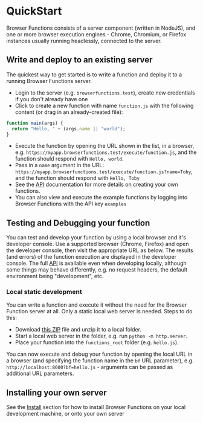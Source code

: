 # QuickStart

Browser Functions consists of a server component (written in NodeJS), and one or more browser execution engines - Chrome, Chromium, or Firefox instances usually running headlessly, connected to the server.

## Write and deploy to an existing server

The quickest way to get started is to write a function and deploy it to a running Browser Functions server.

- Login to the server (e.g. `browserfunctions.test`), create new credentials if you don't already have one
- Click to create a new function with name `function.js` with the following content (or drag in an already-created file):

```javascript
function main(args) {
  return "Hello, " + (args.name || "world");
}
```
- Execute the function by opening the URL shown in the list, in a browser, e.g. `https://myapp.browserfunctions.test/execute/function.js`, and the function should respond with `Hello, world`.
- Pass in a `name` argument in the URL: `https://myapp.browserfunctions.test/execute/function.js?name=Toby`, and the function should respond with `Hello, Toby`
- See the [API](api.md) documentation for more details on creating your own functions.
- You can also view and execute the example functions by logging into Browser Functions with the API key `examples`

## Testing and Debugging your function

You can test and develop your function by using a local browser and it's developer console. Use a supported browser (Chrome, Firefox) and open the developer console, then visit the appropriate URL as below. The results (and errors) of the function execution are displayed in the developer console. The full [API](api.md) is available even when developing locally, although some things may behave differently, e.g. no request headers, the default environment being "development", etc.

### Local static development

You can write a function and execute it without the need for the Browser Function server at all. Only a static local web server is needed. Steps to do this:

- Download [this ZIP](https://github.com/IBM/browser-functions/archive/master.zip) file and unzip it to a local folder.
- Start a local web server in the folder, e.g. run `python -m http.server`. 
- Place your function into the `functions_root` folder (e.g. `hello.js`).

You can now execute and debug your function by opening the local URL in a browser (and specifying the function name in the `bf` URL parameter), e.g. `http://localhost:8000?bf=hello.js` - arguments can be passed as additional URL parameters.

## Installing your own server

See the [Install](install.md) section for how to install Browser Functions on your local development machine, or onto your own server
